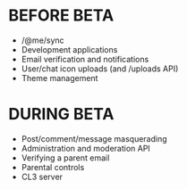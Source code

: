 # BEFORE BETA
- /@me/sync
- Development applications
- Email verification and notifications
- User/chat icon uploads (and /uploads API)
- Theme management

# DURING BETA
- Post/comment/message masquerading
- Administration and moderation API
- Verifying a parent email
- Parental controls
- CL3 server
